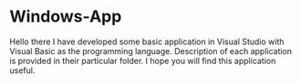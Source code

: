 # Windows-App
Hello there 
I have developed some basic application in Visual Studio with Visual Basic as the programming language.
Description of each application is provided in their particular folder.
I hope you will find this application useful.  
